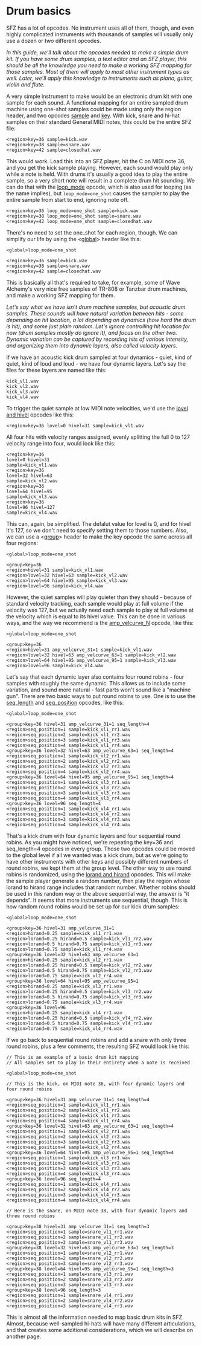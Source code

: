 ---
---
# Drum basics

SFZ has a lot of opcodes. No instrument uses all of them, though, and even highly
complicated instruments with thousands of samples will usually only use a dozen
or two different opcodes.

*In this guide, we'll talk about the opcodes needed to make a simple drum kit.
If you have some drum samples, a text editor and an SFZ player, this should be
all the knowledge you need to make a working SFZ mapping for those samples.
Most of them will apply to most other instrument types as well. Later, we'll
apply this knowledge to instruments such as piano, guitar, violin and flute.*

A very simple instrument to make would be an electronic drum kit with one sample
for each sound. A functional mapping for an entire sampled drum machine using
one-shot samples could be made using only the region header, and two opcodes
[sample](/opcodes/sample) and [key](/opcodes/key). With kick, snare
and hi-hat samples on their standard General MIDI notes, this could be the
entire SFZ file:

```
<region>key=36 sample=kick.wav
<region>key=38 sample=snare.wav
<region>key=42 sample=closedhat.wav
```

This would work. Load this into an SFZ player, hit the C on MIDI note 36, and
you get the kick sample playing. However, each sound would play only while a
note is held. With drums it's usually a good idea to play the entire sample, so
a very short note will result in a complete drum hit sounding. We can do that
with the [loop_mode](/opcodes/loop_mode) opcode, which is also used for
looping (as the name implies), but `loop_mode=one_shot` causes the sampler to
play the entire sample from start to end, ignoring note off.

```
<region>key=36 loop_mode=one_shot sample=kick.wav
<region>key=38 loop_mode=one_shot sample=snare.wav
<region>key=42 loop_mode=one_shot sample=closedhat.wav
```

There's no need to set the one_shot for each region, though. We can simplify
our life by using the <[global](/headers/global)> header like this:

```
<global>loop_mode=one_shot

<region>key=36 sample=kick.wav
<region>key=38 sample=snare.wav
<region>key=42 sample=closedhat.wav
```

This is basically all that's required to take, for example, some of
Wave Alchemy's very nice free samples of TR-808 or Tanzbar drum machines,
and make a working SFZ mapping for them.

*Let's say what we have isn't drum machine samples, but acoustic drum samples.
These sounds will have natural variation between hits - some depending on hit
location, a lot depending on dynamics (how hard the drum is hit), and some just
plain random. Let's ignore controlling hit location for now (drum samples mostly
do ignore it), and focus on the other two. Dynamic variation can be captured by
recording hits of various intensity, and organizing them into dynamic layers,
also called velocity layers.*

If we have an acoustic kick drum sampled at four dynamics - quiet, kind of quiet,
kind of loud and loud - we have four dynamic layers. Let's say the files for
these layers are named like this:

```
kick_vl1.wav
kick_vl2.wav
kick_vl3.wav
kick_vl4.wav
```

To trigger the quiet sample at low MIDI note velocities, we'd use the
[lovel and hivel](/opcodes/lo_hivel) opcodes like this:

```
<region>key=36 lovel=0 hivel=31 sample=kick_vl1.wav
```

All four hits with velocity ranges assigned, evenly splitting the full 0 to 127
velocity range into four, would look like this:

```
<region>key=36
lovel=0 hivel=31
sample=kick_vl1.wav
<region>key=36
lovel=32 hivel=63
sample=kick_vl2.wav
<region>key=36
lovel=64 hivel=95
sample=kick_vl3.wav
<region>key=36
lovel=96 hivel=127
sample=kick_vl4.wav
```
This can, again, be simplified. The defalut value for lovel is 0, and for hivel
it's 127, so we don't need to specify setting them to those numbers. Also, we
can use a <[group](/headers/group)> header to make the key opcode the same
across all four regions:

```
<global>loop_mode=one_shot

<group>key=36
<region>hivel=31 sample=kick_vl1.wav
<region>lovel=32 hivel=63 sample=kick_vl2.wav
<region>lovel=64 hivel=95 sample=kick_vl3.wav
<region>lovel=96 sample=kick_vl4.wav
```

However, the quiet samples will play quieter than they should - because of
standard velocity tracking, each sample would play at full volume if the
velocity was 127, but we actually need each sample to play at full volume at the
velocity which is equal to its hivel value. This can be done in various ways,
and the way we recommend is the [amp_velcurve_N](/opcodes/amp_velcurve_N)
opcode, like this:

```
<global>loop_mode=one_shot

<group>key=36
<region>hivel=31 amp_velcurve_31=1 sample=kick_vl1.wav
<region>lovel=32 hivel=63 amp_velcurve_63=1 sample=kick_vl2.wav
<region>lovel=64 hivel=95 amp_velcurve_95=1 sample=kick_vl3.wav
<region>lovel=96 sample=kick_vl4.wav
```

Let's say that each dynamic layer also contains four round robins - four samples
with roughly the same dynamic. This allows us to include some variation, and
sound more natural - fast parts won't sound like a "machine gun". There are two
basic ways to put round robins to use. One is to use the [seq_length](/opcodes/seq_length)
and [seq_position](/opcodes/seq_position) opcodes, like this:

```
<global>loop_mode=one_shot

<group>key=36 hivel=31 amp_velcurve_31=1 seq_length=4
<region>seq_position=1 sample=kick_vl1_rr1.wav
<region>seq_position=2 sample=kick_vl1_rr2.wav
<region>seq_position=3 sample=kick_vl1_rr3.wav
<region>seq_position=4 sample=kick_vl1_rr4.wav
<group>key=36 lovel=32 hivel=63 amp_velcurve_63=1 seq_length=4
<region>seq_position=1 sample=kick_vl2_rr1.wav
<region>seq_position=2 sample=kick_vl2_rr2.wav
<region>seq_position=3 sample=kick_vl2_rr3.wav
<region>seq_position=4 sample=kick_vl2_rr4.wav
<group>key=36 lovel=64 hivel=95 amp_velcurve_95=1 seq_length=4
<region>seq_position=1 sample=kick_vl3_rr1.wav
<region>seq_position=2 sample=kick_vl3_rr2.wav
<region>seq_position=3 sample=kick_vl3_rr3.wav
<region>seq_position=4 sample=kick_vl3_rr4.wav
<group>key=36 lovel=96 seq_length=4
<region>seq_position=1 sample=kick_vl4_rr1.wav
<region>seq_position=2 sample=kick_vl4_rr2.wav
<region>seq_position=3 sample=kick_vl4_rr3.wav
<region>seq_position=4 sample=kick_vl4_rr4.wav
```

That's a kick drum with four dynamic layers and four sequential round robins.
As you might have noticed, we're repeating the key=36 and seq_length=4 opcodes
in every group. Those two opcodes could be moved to the global level if all we
wanted was a kick drum, but as we're going to have other instruments with other
keys and possibly different numbers of round robins, we kept them at the group
level. The other way to use round robins is randomized, using the
[lorand and hirand](/opcodes/lo_hirand) opcodes. This will make the sample
player generate a random number, then play the region whose lorand to hirand
range includes that random number. Whether robins should be used in this random
way or the above sequential way, the answer is "it depends". It seems that more
instruments use sequential, though. This is how random round robins would be
set up for our kick drum samples:

```
<global>loop_mode=one_shot

<group>key=36 hivel=31 amp_velcurve_31=1
<region>hirand=0.25 sample=kick_vl1_rr1.wav
<region>lorand=0.25 hirand=0.5 sample=kick_vl1_rr2.wav
<region>lorand=0.5 hirand=0.75 sample=kick_vl1_rr3.wav
<region>lorand=0.75 sample=kick_vl1_rr4.wav
<group>key=36 lovel=32 hivel=63 amp_velcurve_63=1
<region>hirand=0.25 sample=kick_vl2_rr1.wav
<region>lorand=0.25 hirand=0.5 sample=kick_vl2_rr2.wav
<region>lorand=0.5 hirand=0.75 sample=kick_vl2_rr3.wav
<region>lorand=0.75 sample=kick_vl2_rr4.wav
<group>key=36 lovel=64 hivel=95 amp_velcurve_95=1
<region>hirand=0.25 sample=kick_vl3_rr1.wav
<region>lorand=0.25 hirand=0.5 sample=kick_vl3_rr2.wav
<region>lorand=0.5 hirand=0.75 sample=kick_vl3_rr3.wav
<region>lorand=0.75 sample=kick_vl3_rr4.wav
<group>key=36 lovel=96
<region>hirand=0.25 sample=kick_vl4_rr1.wav
<region>lorand=0.25 hirand=0.5 sample=kick_vl4_rr2.wav
<region>lorand=0.5 hirand=0.75 sample=kick_vl4_rr3.wav
<region>lorand=0.75 sample=kick_vl4_rr4.wav
```

If we go back to sequential round robins and add a snare with only
three round robins, plus a few comments, the resulting SFZ would look like this:

```
// This is an example of a basic drum kit mapping
// All samples set to play in their entirety when a note is received

<global>loop_mode=one_shot

// This is the kick, on MIDI note 36, with four dynamic layers and four round robins

<group>key=36 hivel=31 amp_velcurve_31=1 seq_length=4
<region>seq_position=1 sample=kick_vl1_rr1.wav
<region>seq_position=2 sample=kick_vl1_rr2.wav
<region>seq_position=3 sample=kick_vl1_rr3.wav
<region>seq_position=4 sample=kick_vl1_rr4.wav
<group>key=36 lovel=32 hivel=63 amp_velcurve_63=1 seq_length=4
<region>seq_position=1 sample=kick_vl2_rr1.wav
<region>seq_position=2 sample=kick_vl2_rr2.wav
<region>seq_position=3 sample=kick_vl2_rr3.wav
<region>seq_position=4 sample=kick_vl2_rr4.wav
<group>key=36 lovel=64 hivel=95 amp_velcurve_95=1 seq_length=4
<region>seq_position=1 sample=kick_vl3_rr1.wav
<region>seq_position=2 sample=kick_vl3_rr2.wav
<region>seq_position=3 sample=kick_vl3_rr3.wav
<region>seq_position=4 sample=kick_vl3_rr4.wav
<group>key=36 lovel=96 seq_length=4
<region>seq_position=1 sample=kick_vl4_rr1.wav
<region>seq_position=2 sample=kick_vl4_rr2.wav
<region>seq_position=3 sample=kick_vl4_rr3.wav
<region>seq_position=4 sample=kick_vl4_rr4.wav

// Here is the snare, on MIDI note 38, with four dynamic layers and three round robins

<group>key=38 hivel=31 amp_velcurve_31=1 seq_length=3
<region>seq_position=1 sample=snare_vl1_rr1.wav
<region>seq_position=2 sample=snare_vl1_rr2.wav
<region>seq_position=3 sample=snare_vl1_rr3.wav
<group>key=38 lovel=32 hivel=63 amp_velcurve_63=1 seq_length=3
<region>seq_position=1 sample=snare_vl2_rr1.wav
<region>seq_position=2 sample=snare_vl2_rr2.wav
<region>seq_position=3 sample=snare_vl2_rr3.wav
<group>key=38 lovel=64 hivel=95 amp_velcurve_95=1 seq_length=3
<region>seq_position=1 sample=snare_vl3_rr1.wav
<region>seq_position=2 sample=snare_vl3_rr2.wav
<region>seq_position=3 sample=snare_vl3_rr3.wav
<group>key=38 lovel=96 seq_length=3
<region>seq_position=1 sample=snare_vl4_rr1.wav
<region>seq_position=2 sample=snare_vl4_rr2.wav
<region>seq_position=3 sample=snare_vl4_rr3.wav
```

This is almost all the information needed to map basic drum kits in SFZ. Almost,
because well-sampled hi-hats will have many different articulations, and that
creates some additional considerations, which we will describe on another page.
